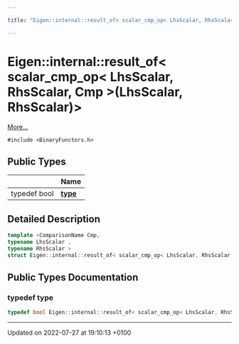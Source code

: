 ```yaml
---

title: "Eigen::internal::result_of< scalar_cmp_op< LhsScalar, RhsScalar, Cmp >(LhsScalar, RhsScalar)>"

---
```


# Eigen::internal::result_of< scalar_cmp_op< LhsScalar, RhsScalar, Cmp >(LhsScalar, RhsScalar)>



 [More...](#detailed-description)


`#include <BinaryFunctors.h>`

## Public Types

|                | Name           |
| -------------- | -------------- |
| typedef bool | **[type](http://example.org/classes/structeigen_1_1internal_1_1result__of_3_01scalar__cmp__op_3_01lhsscalar_00_01rhsscalar_00_01cmp_cae27906412bee36be989a9849316871/#typedef-type)**  |

## Detailed Description

```cpp
template <ComparisonName Cmp,
typename LhsScalar ,
typename RhsScalar >
struct Eigen::internal::result_of< scalar_cmp_op< LhsScalar, RhsScalar, Cmp >(LhsScalar, RhsScalar)>;
```

## Public Types Documentation

### typedef type

```cpp
typedef bool Eigen::internal::result_of< scalar_cmp_op< LhsScalar, RhsScalar, Cmp >(LhsScalar, RhsScalar)>::type;
```


-------------------------------

Updated on 2022-07-27 at 19:10:13 +0100